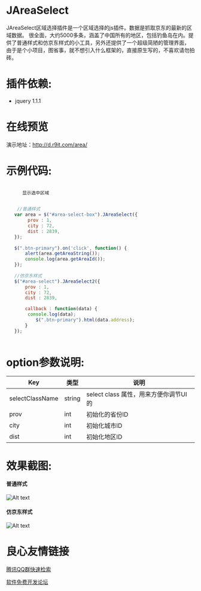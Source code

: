 JAreaSelect
========
JAreaSelect区域选择插件是一个区域选择的js插件。数据是抓取京东的最新的区域数据。
很全面，大约5000多条，涵盖了中国所有的地区，包括钓鱼岛在内。提供了普通样式和仿京东样式的小工具，另外还提供了一个超级简陋的管理界面，
由于是个小项目，图省事，就不想引入什么框架的，直接原生写的，不喜欢请勿拍砖。

插件依赖:
=========
* jquery 1.1.1

在线预览
=========
演示地址：http://d.r9it.com/area/

示例代码:
=========
```html
     
      显示选中区域  
      
```
```javascript
    //普通样式
   var area = $("#area-select-box").JAreaSelect({
   	    prov : 1,
   	    city : 72,
   	    dist : 2839,
   });
   
   $(".btn-primary").on('click', function() {
       alert(area.getAreaString());
       console.log(area.getAreaId());
   });
    
   //仿京东样式
   $("#area-select").JAreaSelect2({
       prov : 1,
       city : 72,
       dist : 2839,

       callback : function(data) {
        console.log(data);
           $(".btn-primary").html(data.address);
       }
   });
     
```

option参数说明:
===========

Key  | 类型   | 说明
---|--- | ---
selectClassName| string  | select class 属性，用来方便你调节UI的
prov  | int | 初始化的省份ID
city  | int | 初始化城市ID
dist | int | 初始化地区ID

效果截图:
============
#### 普通样式
![Alt text](images/area_select_img_1.png)  

#### 仿京东样式
![Alt text](images/area_select_img_2.png)  


 # 良心友情链接

[腾讯QQ群快速检索](http://u.720life.cn/s/8cf73f7c)

[软件免费开发论坛](http://u.720life.cn/s/bbb01dc0)